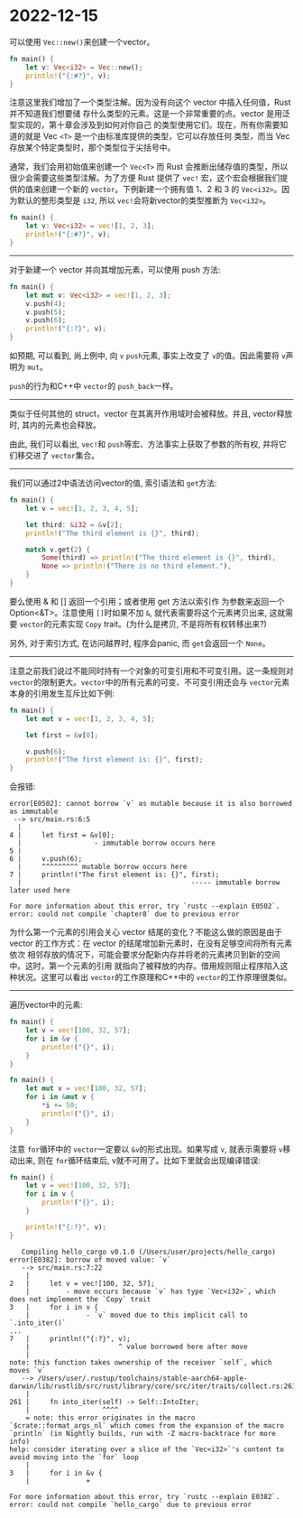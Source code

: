 # 2022-12-15

可以使用 `Vec::new()`来创建一个vector。

```rust
fn main() {
    let v: Vec<i32> = Vec::new();
    println!("{:#?}", v);
}
```

注意这里我们增加了一个类型注解。因为没有向这个 vector 中插入任何值，Rust 并不知道我们想要储 存什么类型的元素。这是一个非常重要的点。vector 是用泛型实现的，第十章会涉及到如何对你自己 的类型使用它们。现在，所有你需要知道的就是 Vec `<T>` 是一个由标准库提供的类型，它可以存放任何 类型，而当 Vec 存放某个特定类型时，那个类型位于尖括号中。

通常，我们会用初始值来创建一个 `Vec<T>` 而 Rust 会推断出储存值的类型，所以很少会需要这些类型注解。为了方便 Rust 提供了 `vec!` 宏，这个宏会根据我们提供的值来创建一个新的 `vector`。下例新建一个拥有值 1、2 和 3 的 `Vec<i32>`。因为默认的整形类型是 `i32`, 所以 `vec!`会将新vector的类型推断为 `Vec<i32>`。

```rust
fn main() {
    let v: Vec<i32> = vec![1, 2, 3];
    println!("{:#?}", v);
}
```

---

对于新建一个 vector 并向其增加元素，可以使用 push 方法:

```rust
fn main() {
    let mut v: Vec<i32> = vec![1, 2, 3];
    v.push(4);
    v.push(5);
    v.push(6);
    println!("{:?}", v);
}
```

如预期, 可以看到, 尚上例中, 向 `v` `push`元素, 事实上改变了 `v`的值。因此需要将 `v`声明为 `mut`。

`push`的行为和C++中 `vector`的 `push_back`一样。

---

类似于任何其他的 struct，vector 在其离开作用域时会被释放。并且, vector释放时, 其内的元素也会释放。

由此, 我们可以看出, `vec!`和 `push`等宏、方法事实上获取了参数的所有权, 并将它们移交进了 `vector`集合。

---

我们可以通过2中语法访问vector的值, 索引语法和 `get`方法:

```rust
fn main() {
    let v = vec![1, 2, 3, 4, 5];

    let third: &i32 = &v[2];
    println!("The third element is {}", third);

    match v.get(2) {
        Some(third) => println!("The third element is {}", third),
        None => println!("There is no third element."),
    }
}
```

要么使用 & 和 [] 返回一个引用；或者使用 get 方法以索引作 为参数来返回一个 Option<&T>。注意使用 `[]`时如果不加 `&`, 就代表需要将这个元素拷贝出来, 这就需要 `vector`的元素实现 `Copy` trait。(为什么是拷贝, 不是将所有权转移出来?)

另外, 对于索引方式, 在访问越界时, 程序会panic, 而 `get`会返回一个 `None`。

---

注意之前我们说过不能同时持有一个对象的可变引用和不可变引用。这一条规则对 `vector`的限制更大。`vector`中的所有元素的可变、不可变引用还会与 `vector`元素本身的引用发生互斥比如下例:

```rust
fn main() {
    let mut v = vec![1, 2, 3, 4, 5];

    let first = &v[0];

    v.push(6);
    println!("The first element is: {}", first);
}
```

会报错:

```plaintext
error[E0502]: cannot borrow `v` as mutable because it is also borrowed as immutable
 --> src/main.rs:6:5
  |
4 |     let first = &v[0];
  |                  - immutable borrow occurs here
5 |
6 |     v.push(6);
  |     ^^^^^^^^^ mutable borrow occurs here
7 |     println!("The first element is: {}", first);
  |                                          ----- immutable borrow later used here

For more information about this error, try `rustc --explain E0502`.
error: could not compile `chapter8` due to previous error
```

为什么第一个元素的引用会关心 vector 结尾的变化？不能这么做的原因是由于 vector 的工作方式：在 vector 的结尾增加新元素时，在没有足够空间将所有元素依次 相邻存放的情况下，可能会要求分配新内存并将老的元素拷贝到新的空间中。这时，第一个元素的引用 就指向了被释放的内存。借用规则阻止程序陷入这种状况。这里可以看出 `vector`的工作原理和C++中的 `vector`的工作原理很类似。

---

遍历vector中的元素:

```rust
fn main() {
    let v = vec![100, 32, 57];
    for i in &v {
        println!("{}", i);
    }
}
```

```rust
fn main() {
    let mut v = vec![100, 32, 57];
    for i in &mut v {
        *i += 50;
        println!("{}", i);
    }
}

```


注意 `for`循环中的 `vector`一定要以 `&v`的形式出现。如果写成 `v`, 就表示需要将 `v`移动出来, 则在 `for`循环结束后, v就不可用了。比如下里就会出现编译错误:

```rust
fn main() {
    let v = vec![100, 32, 57];
    for i in v {
        println!("{}", i);
    }

    println!("{:?}", v);
}

```

```plaintext
   Compiling hello_cargo v0.1.0 (/Users/user/projects/hello_cargo)
error[E0382]: borrow of moved value: `v`
   --> src/main.rs:7:22
    |
2   |     let v = vec![100, 32, 57];
    |         - move occurs because `v` has type `Vec<i32>`, which does not implement the `Copy` trait
3   |     for i in v {
    |              - `v` moved due to this implicit call to `.into_iter()`
...
7   |     println!("{:?}", v);
    |                      ^ value borrowed here after move
    |
note: this function takes ownership of the receiver `self`, which moves `v`
   --> /Users/user/.rustup/toolchains/stable-aarch64-apple-darwin/lib/rustlib/src/rust/library/core/src/iter/traits/collect.rs:261:18
    |
261 |     fn into_iter(self) -> Self::IntoIter;
    |                  ^^^^
    = note: this error originates in the macro `$crate::format_args_nl` which comes from the expansion of the macro `println` (in Nightly builds, run with -Z macro-backtrace for more info)
help: consider iterating over a slice of the `Vec<i32>`'s content to avoid moving into the `for` loop
    |
3   |     for i in &v {
    |              +

For more information about this error, try `rustc --explain E0382`.
error: could not compile `hello_cargo` due to previous error
```
